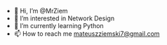 - 👋 Hi, I’m @MrZiem
- 👀 I’m interested in Network Design
- 🌱 I’m currently learning Python
- 📫 How to reach me mateuszziemski7@gmail.com

<!---
MrZiem/MrZiem is a ✨ special ✨ repository because its `README.md` (this file) appears on your GitHub profile.
You can click the Preview link to take a look at your changes.
--->
